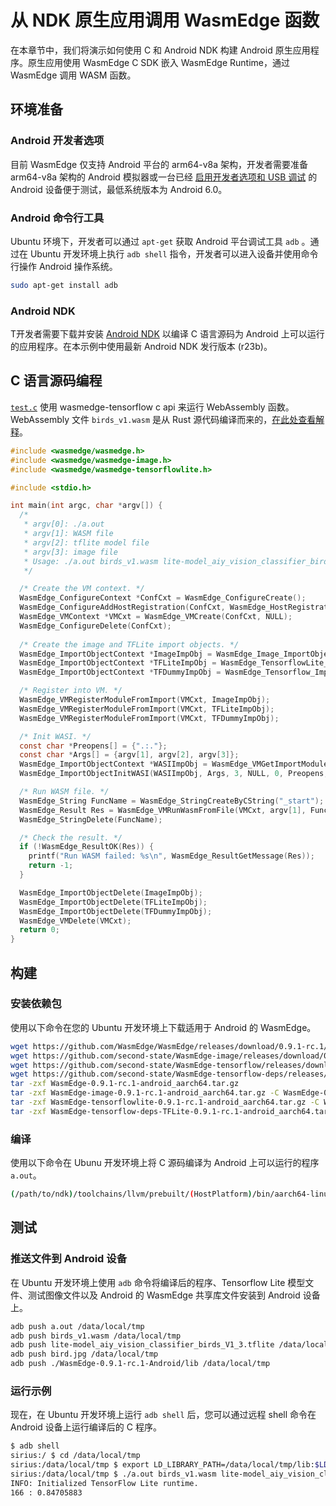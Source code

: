 # 从 NDK 原生应用调用 WasmEdge 函数

在本章节中，我们将演示如何使用 C 和 Android NDK 构建 Android 原生应用程序。原生应用使用 WasmEdge C SDK 嵌入 WasmEdge Runtime，通过 WasmEdge 调用 WASM 函数。

## 环境准备

### Android 开发者选项

目前 WasmEdge 仅支持 Android 平台的 arm64-v8a 架构，开发者需要准备 arm64-v8a 架构的 Android 模拟器或一台已经 [启用开发者选项和 USB 调试](https://developer.android.com/studio/debug/dev-options) 的 Android 设备便于测试，最低系统版本为 Android 6.0。

### Android 命令行工具

Ubuntu 环境下，开发者可以通过 `apt-get` 获取 Android 平台调试工具 `adb` 。通过在 Ubuntu 开发环境上执行 `adb shell` 指令，开发者可以进入设备并使用命令行操作 Android 操作系统。

```bash
sudo apt-get install adb
```

### Android NDK

T开发者需要下载并安装 [Android NDK](https://developer.android.google.cn/ndk/downloads) 以编译 C 语言源码为 Android 上可以运行的应用程序。在本示例中使用最新 Android NDK 发行版本 (r23b)。

## C 语言源码编程

[`test.c`](https://github.com/second-state/wasm-learning/blob/master/android/test.c) 使用 wasmedge-tensorflow c api 来运行 WebAssembly 函数。 WebAssembly 文件 `birds_v1.wasm` 是从 Rust 源代码编译而来的，[在此处查看解释](../../dev/rust/tensorflow.md)。

```c
#include <wasmedge/wasmedge.h>
#include <wasmedge/wasmedge-image.h>
#include <wasmedge/wasmedge-tensorflowlite.h>

#include <stdio.h>

int main(int argc, char *argv[]) {
  /*
   * argv[0]: ./a.out
   * argv[1]: WASM file
   * argv[2]: tflite model file
   * argv[3]: image file
   * Usage: ./a.out birds_v1.wasm lite-model_aiy_vision_classifier_birds_V1_3.tflite bird.jpg
   */

  /* Create the VM context. */
  WasmEdge_ConfigureContext *ConfCxt = WasmEdge_ConfigureCreate();
  WasmEdge_ConfigureAddHostRegistration(ConfCxt, WasmEdge_HostRegistration_Wasi);
  WasmEdge_VMContext *VMCxt = WasmEdge_VMCreate(ConfCxt, NULL);
  WasmEdge_ConfigureDelete(ConfCxt);
  
  /* Create the image and TFLite import objects. */
  WasmEdge_ImportObjectContext *ImageImpObj = WasmEdge_Image_ImportObjectCreate();
  WasmEdge_ImportObjectContext *TFLiteImpObj = WasmEdge_TensorflowLite_ImportObjectCreate();
  WasmEdge_ImportObjectContext *TFDummyImpObj = WasmEdge_Tensorflow_ImportObjectCreateDummy();

  /* Register into VM. */
  WasmEdge_VMRegisterModuleFromImport(VMCxt, ImageImpObj);
  WasmEdge_VMRegisterModuleFromImport(VMCxt, TFLiteImpObj);
  WasmEdge_VMRegisterModuleFromImport(VMCxt, TFDummyImpObj);

  /* Init WASI. */
  const char *Preopens[] = {".:."};
  const char *Args[] = {argv[1], argv[2], argv[3]};
  WasmEdge_ImportObjectContext *WASIImpObj = WasmEdge_VMGetImportModuleContext(VMCxt, WasmEdge_HostRegistration_Wasi);
  WasmEdge_ImportObjectInitWASI(WASIImpObj, Args, 3, NULL, 0, Preopens, 1);

  /* Run WASM file. */
  WasmEdge_String FuncName = WasmEdge_StringCreateByCString("_start");
  WasmEdge_Result Res = WasmEdge_VMRunWasmFromFile(VMCxt, argv[1], FuncName, NULL, 0, NULL, 0);
  WasmEdge_StringDelete(FuncName);

  /* Check the result. */
  if (!WasmEdge_ResultOK(Res)) {
    printf("Run WASM failed: %s\n", WasmEdge_ResultGetMessage(Res));
    return -1;
  }

  WasmEdge_ImportObjectDelete(ImageImpObj);
  WasmEdge_ImportObjectDelete(TFLiteImpObj);
  WasmEdge_ImportObjectDelete(TFDummyImpObj);
  WasmEdge_VMDelete(VMCxt);
  return 0;
}
```

## 构建

### 安装依赖包

使用以下命令在您的 Ubuntu 开发环境上下载适用于 Android 的 WasmEdge。

```bash
wget https://github.com/WasmEdge/WasmEdge/releases/download/0.9.1-rc.1/WasmEdge-0.9.1-rc.1-android_aarch64.tar.gz
wget https://github.com/second-state/WasmEdge-image/releases/download/0.9.1-rc.1/WasmEdge-image-0.9.1-rc.1-android_aarch64.tar.gz
wget https://github.com/second-state/WasmEdge-tensorflow/releases/download/0.9.1-rc.1/WasmEdge-tensorflowlite-0.9.1-rc.1-android_aarch64.tar.gz
wget https://github.com/second-state/WasmEdge-tensorflow-deps/releases/download/0.9.1-rc.1/WasmEdge-tensorflow-deps-TFLite-0.9.1-rc.1-android_aarch64.tar.gz
tar -zxf WasmEdge-0.9.1-rc.1-android_aarch64.tar.gz
tar -zxf WasmEdge-image-0.9.1-rc.1-android_aarch64.tar.gz -C WasmEdge-0.9.1-rc.1-Android/
tar -zxf WasmEdge-tensorflowlite-0.9.1-rc.1-android_aarch64.tar.gz -C WasmEdge-0.9.1-rc.1-Android/
tar -zxf WasmEdge-tensorflow-deps-TFLite-0.9.1-rc.1-android_aarch64.tar.gz -C WasmEdge-0.9.1-rc.1-Android/lib/
```

### 编译

使用以下命令在 Ubunu 开发环境上将 C 源码编译为 Android 上可以运行的程序 `a.out`。

```bash
(/path/to/ndk)/toolchains/llvm/prebuilt/(HostPlatform)/bin/aarch64-linux-(AndroidApiVersion)-clang test.c -I./WasmEdge-0.9.1-rc.1-Android/include -L./WasmEdge-0.9.1-rc.1-Android/lib -lwasmedge-image_c -lwasmedge-tensorflowlite_c -ltensorflowlite_c -lwasmedge_c
```

## 测试

### 推送文件到 Android 设备

在 Ubuntu 开发环境上使用 `adb` 命令将编译后的程序、Tensorflow Lite 模型文件、测试图像文件以及 Android 的 WasmEdge 共享库文件安装到 Android 设备上。

```bash
adb push a.out /data/local/tmp
adb push birds_v1.wasm /data/local/tmp
adb push lite-model_aiy_vision_classifier_birds_V1_3.tflite /data/local/tmp
adb push bird.jpg /data/local/tmp
adb push ./WasmEdge-0.9.1-rc.1-Android/lib /data/local/tmp
```

### 运行示例

现在，在 Ubuntu 开发环境上运行 `adb shell` 后，您可以通过远程 shell 命令在 Android 设备上运行编译后的 C 程序。

```bash
$ adb shell
sirius:/ $ cd /data/local/tmp
sirius:/data/local/tmp $ export LD_LIBRARY_PATH=/data/local/tmp/lib:$LD_LIBRARY_PATH
sirius:/data/local/tmp $ ./a.out birds_v1.wasm lite-model_aiy_vision_classifier_birds_V1_3.tflite bird.jpg
INFO: Initialized TensorFlow Lite runtime.
166 : 0.84705883
```
